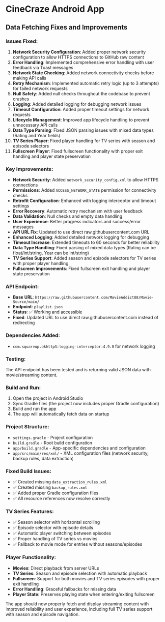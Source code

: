 # CineCraze Android App

## Data Fetching Fixes and Improvements

### Issues Fixed:

1. **Network Security Configuration**: Added proper network security configuration to allow HTTPS connections to GitHub raw content
2. **Error Handling**: Implemented comprehensive error handling with user feedback via Toast messages
3. **Network State Checking**: Added network connectivity checks before making API calls
4. **Retry Mechanism**: Implemented automatic retry logic (up to 3 attempts) for failed network requests
5. **Null Safety**: Added null checks throughout the codebase to prevent crashes
6. **Logging**: Added detailed logging for debugging network issues
7. **Timeout Configuration**: Added proper timeout settings for network requests
8. **Lifecycle Management**: Improved app lifecycle handling to prevent unnecessary API calls
9. **Data Type Parsing**: Fixed JSON parsing issues with mixed data types (Rating and Year fields)
10. **TV Series Player**: Fixed player handling for TV series with season and episode selectors
11. **Fullscreen Player**: Fixed fullscreen functionality with proper exit handling and player state preservation

### Key Improvements:

- **Network Security**: Added `network_security_config.xml` to allow HTTPS connections
- **Permissions**: Added `ACCESS_NETWORK_STATE` permission for connectivity checks
- **Retrofit Configuration**: Enhanced with logging interceptor and timeout settings
- **Error Recovery**: Automatic retry mechanism with user feedback
- **Data Validation**: Null checks and empty data handling
- **User Experience**: Better progress indicators and success/error messages
- **API URL Fix**: Updated to use direct raw.githubusercontent.com URL
- **Enhanced Logging**: Added detailed network logging for debugging
- **Timeout Increase**: Extended timeouts to 60 seconds for better reliability
- **Data Type Handling**: Fixed parsing of mixed data types (Rating can be float/int/string, Year can be int/string)
- **TV Series Support**: Added season and episode selectors for TV series with proper player handling
- **Fullscreen Improvements**: Fixed fullscreen exit handling and player state preservation

### API Endpoint:
- **Base URL**: `https://raw.githubusercontent.com/MovieAddict88/Movie-Source/main/`
- **Endpoint**: `playlist.json`
- **Status**: ✅ Working and accessible
- **Fixed**: Updated URL to use direct raw.githubusercontent.com instead of redirecting

### Dependencies Added:
- `com.squareup.okhttp3:logging-interceptor:4.9.0` for network logging

### Testing:
The API endpoint has been tested and is returning valid JSON data with movie/streaming content.

### Build and Run:
1. Open the project in Android Studio
2. Sync Gradle files (the project now includes proper Gradle configuration)
3. Build and run the app
4. The app will automatically fetch data on startup

### Project Structure:
- `settings.gradle` - Project configuration
- `build.gradle` - Root build configuration
- `app/build.gradle` - App-specific dependencies and configuration
- `app/src/main/res/xml/` - XML configuration files (network security, backup rules, data extraction)

### Fixed Build Issues:
- ✅ Created missing `data_extraction_rules.xml`
- ✅ Created missing `backup_rules.xml`
- ✅ Added proper Gradle configuration files
- ✅ All resource references now resolve correctly

### TV Series Features:
- ✅ Season selector with horizontal scrolling
- ✅ Episode selector with episode details
- ✅ Automatic player switching between episodes
- ✅ Proper handling of TV series vs movies
- ✅ Fallback to movie mode for entries without seasons/episodes

### Player Functionality:
- **Movies**: Direct playback from server URLs
- **TV Series**: Season and episode selection with automatic playback
- **Fullscreen**: Support for both movies and TV series episodes with proper exit handling
- **Error Handling**: Graceful fallbacks for missing data
- **Player State**: Preserves playing state when entering/exiting fullscreen

The app should now properly fetch and display streaming content with improved reliability and user experience, including full TV series support with season and episode navigation.